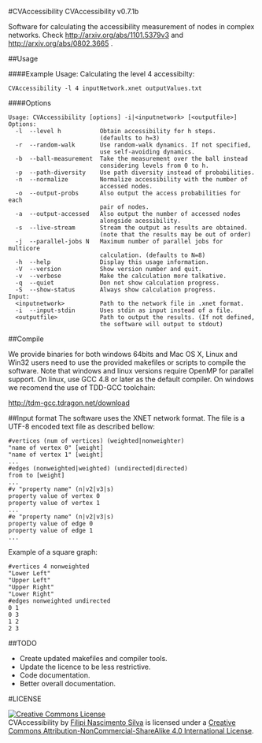 #CVAccessibility
CVAccessibility v0.7.1b

Software for calculating the accessibility measurement of nodes in complex networks. Check http://arxiv.org/abs/1101.5379v3 and http://arxiv.org/abs/0802.3665 .

##Usage

####Example Usage:
Calculating the level 4 accessibilty:

```
CVAccessibility -l 4 inputNetwork.xnet outputValues.txt
```

####Options

```
Usage: CVAccessibility [options] -i|<inputnetwork> [<outputfile>]
Options:
  -l  --level h           Obtain accessibility for h steps.
                          (defaults to h=3)
  -r  --random-walk       Use random-walk dynamics. If not specified,
                          use self-avoiding dynamics.
  -b  --ball-measurement  Take the measurement over the ball instead
                          considering levels from 0 to h.
  -p  --path-diversity    Use path diversity instead of probabilities.
  -n  --normalize         Normalize accessibility with the number of
                          accessed nodes.
  -o  --output-probs      Also output the access probabilities for each
                          pair of nodes.
  -a  --output-accessed   Also output the number of accessed nodes
                          alongside acessibility.
  -s  --live-stream       Stream the output as results are obtained.
                          (note that the results may be out of order)
  -j  --parallel-jobs N   Maximum number of parallel jobs for multicore
                          calculation. (defaults to N=8)
  -h  --help              Display this usage information.
  -V  --version           Show version number and quit.
  -v  --verbose           Make the calculation more talkative.
  -q  --quiet             Don not show calculation progress.
  -S  --show-status       Always show calculation progress.
Input:
  <inputnetwork>          Path to the network file in .xnet format.
  -i  --input-stdin       Uses stdin as input instead of a file.
  <outputfile>            Path to output the results. (If not defined, 
                          the software will output to stdout)

```

##Compile

We provide binaries for both windows 64bits and Mac OS X, Linux and Win32 users need to use the provided makefiles or scripts to compile the software. Note that windows and linux versions require OpenMP for parallel support. On linux, use GCC 4.8 or later as the default compiler. On windows we recomend the use of TDD-GCC toolchain:

http://tdm-gcc.tdragon.net/download


##Input format
The software uses the XNET network format. The file is a UTF-8 encoded text file as described bellow:

```
#vertices (num of vertices) (weighted|nonweighter)
"name of vertex 0" [weight]
"name of vertex 1" [weight]
...
#edges (nonweighted|weighted) (undirected|directed)
from to [weight]
...
#v "property name" (n|v2|v3|s)
property value of vertex 0
property value of vertex 1
...
#e "property name" (n|v2|v3|s)
property value of edge 0
property value of edge 1
...
```

Example of a square graph:

```
#vertices 4 nonweighted
"Lower Left"
"Upper Left"
"Upper Right"
"Lower Right"
#edges nonweighted undirected
0 1
0 3
1 2
2 3

```

##TODO
 - Create updated makefiles and compiler tools.
 - Update the licence to be less restrictive.
 - Code documentation.
 - Better overall documentation.

#LICENSE

<a rel="license" href="http://creativecommons.org/licenses/by-nc-sa/4.0/"><img alt="Creative Commons License" style="border-width:0" src="https://i.creativecommons.org/l/by-nc-sa/4.0/88x31.png" /></a><br /><span xmlns:dct="http://purl.org/dc/terms/" property="dct:title">CVAccessibility</span> by <a xmlns:cc="http://creativecommons.org/ns#" href="https://github.com/filipinascimento/CVAccessibility" property="cc:attributionName" rel="cc:attributionURL">Filipi Nascimento Silva</a> is licensed under a <a rel="license" href="http://creativecommons.org/licenses/by-nc-sa/4.0/">Creative Commons Attribution-NonCommercial-ShareAlike 4.0 International License</a>.
